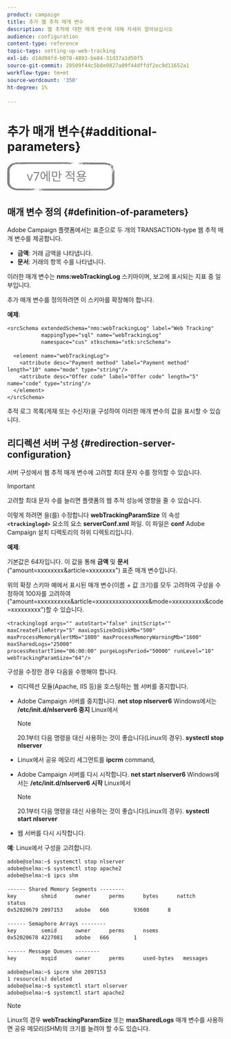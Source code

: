 ```yaml
---
product: campaign
title: 추가 웹 추적 매개 변수
description: 웹 추적에 대한 매개 변수에 대해 자세히 알아보십시오
audience: configuration
content-type: reference
topic-tags: setting-up-web-tracking
exl-id: d14d94fd-b078-4893-be84-31d37a1d50f5
source-git-commit: 20509f44c5b8e0827a09f44dffdf2ec9d11652a1
workflow-type: tm+mt
source-wordcount: '350'
ht-degree: 1%

---
```


# 추가 매개 변수{#additional-parameters}

![](../../assets/v7-only.svg)

## 매개 변수 정의 {#definition-of-parameters}

Adobe Campaign 플랫폼에서는 표준으로 두 개의 TRANSACTION-type 웹 추적 매개 변수를 제공합니다.

* **금액**: 거래 금액을 나타냅니다.
* **문서**: 거래의 항목 수를 나타냅니다.

이러한 매개 변수는 **nms:webTrackingLog** 스키마이며, 보고에 표시되는 지표 중 일부입니다.

추가 매개 변수를 정의하려면 이 스키마를 확장해야 합니다.

**예제**:

```
<srcSchema extendedSchema="nms:webTrackingLog" label="Web Tracking"
           mappingType="sql" name="webTrackingLog" 
           namespace="cus" xtkschema="xtk:srcSchema">

  <element name="webTrackingLog">
    <attribute desc="Payment method" label="Payment method" length="10" name="mode" type="string"/>
    <attribute desc="Offer code" label="Offer code" length="5" name="code" type="string"/>
  </element>
</srcSchema>
```

추적 로그 목록(게재 또는 수신자)을 구성하여 이러한 매개 변수의 값을 표시할 수 있습니다.

## 리디렉션 서버 구성 {#redirection-server-configuration}

서버 구성에서 웹 추적 매개 변수에 고려할 최대 문자 수를 정의할 수 있습니다.

>[!IMPORTANT]
>
>고려할 최대 문자 수를 늘리면 플랫폼의 웹 추적 성능에 영향을 줄 수 있습니다.

이렇게 하려면 을(를) 수정합니다 **webTrackingParamSize** 의 속성 **`<trackinglogd>`** 요소의 요소 **serverConf.xml** 파일. 이 파일은 **conf** Adobe Campaign 설치 디렉토리의 하위 디렉토리입니다.

**예제**:

기본값은 64자입니다. 이 값을 통해 **금액** 및 **문서** (&quot;amount=xxxxxxxx&amp;article=xxxxxxxx&quot;) 표준 매개 변수입니다.

위의 확장 스키마 예에서 표시된 매개 변수(이름 + 값 크기)를 모두 고려하여 구성을 수정하여 100자를 고려하여 (&quot;amount=xxxxxxxxxx&amp;article=xxxxxxxxxxxxxxxx&amp;mode=xxxxxxxxxx&amp;code=xxxxxxxxx&quot;)할 수 있습니다.

```
<trackinglogd args="" autoStart="false" initScript="" maxCreateFileRetry="5" maxLogsSizeOnDiskMb="500"
maxProcessMemoryAlertMb="1800" maxProcessMemoryWarningMb="1600" maxSharedLogs="25000"
processRestartTime="06:00:00" purgeLogsPeriod="50000" runLevel="10"
webTrackingParamSize="64"/>
```

구성을 수정한 경우 다음을 수행해야 합니다.

* 리디렉션 모듈(Apache, IIS 등)을 호스팅하는 웹 서버를 중지합니다.
* Adobe Campaign 서버를 중지합니다. **net stop nlserver6** Windows에서는 **/etc/init.d/nlserver6 중지** Linux에서

   >[!NOTE]
   >
   >20.1부터 다음 명령을 대신 사용하는 것이 좋습니다(Linux의 경우). **systectl stop nlserver**

* Linux에서 공유 메모리 세그먼트를 **ipcrm** command,
* Adobe Campaign 서버를 다시 시작합니다. **net start nlserver6** Windows에서는 **/etc/init.d/nlserver6 시작** Linux에서

   >[!NOTE]
   >
   >20.1부터 다음 명령을 대신 사용하는 것이 좋습니다(Linux의 경우). **systectl start nlserver**

* 웹 서버를 다시 시작합니다.

**예**: Linux에서 구성을 고려합니다.

```
adobe@selma:~$ systemctl stop nlserver
adobe@selma:~$ systemctl stop apache2
adobe@selma:~$ ipcs shm

------ Shared Memory Segments --------
key        shmid      owner      perms      bytes      nattch     status      
0x52020679 2097153    adobe   666        93608      8                       

------ Semaphore Arrays --------
key        semid      owner      perms      nsems     
0x52020678 4227081    adobe   666        1         

------ Message Queues --------
key        msqid      owner      perms      used-bytes   messages    

adobe@selma:~$ ipcrm shm 2097153                             
1 resource(s) deleted
adobe@selma:~$ systemctl start nlserver
adobe@selma:~$ systemctl start apache2
```

>[!NOTE]
>
>Linux의 경우 **webTrackingParamSize** 또는 **maxSharedLogs** 매개 변수를 사용하면 공유 메모리(SHM)의 크기를 늘려야 할 수도 있습니다.
